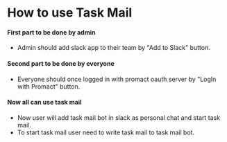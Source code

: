 # How to use Task Mail
#### First part to be done by admin 
* Admin should add slack app to their team by "Add to Slack" button.

#### Second part to be done by everyone
* Everyone should once logged in with promact oauth server by "LogIn with Promact" button.

#### Now all can use task mail
* Now user will add task mail bot in slack as personal chat and start task mail.
* To start task mail user need to write task mail to task mail bot.

